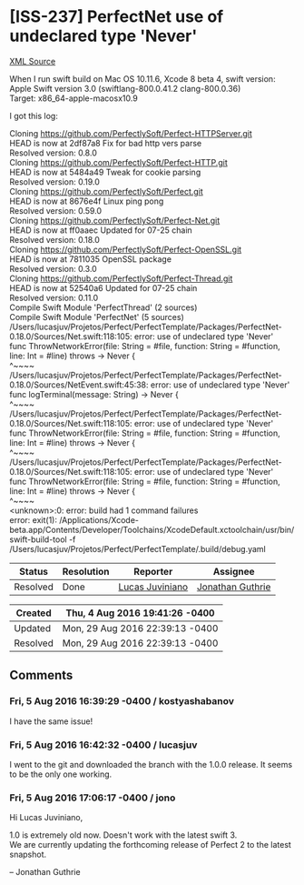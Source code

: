 # [ISS-237] PerfectNet use of undeclared type 'Never'

[XML Source](../xml/ISS-237.xml)
<p><p>When I run swift build on Mac OS 10.11.6, Xcode 8 beta 4, swift version:<br/>
Apple Swift version 3.0 (swiftlang-800.0.41.2 clang-800.0.36)<br/>
Target: x86_64-apple-macosx10.9</p>

<p>I got this log:</p>

<p>Cloning <a href="https://github.com/PerfectlySoft/Perfect-HTTPServer.git" class="external-link" rel="nofollow">https://github.com/PerfectlySoft/Perfect-HTTPServer.git</a><br/>
HEAD is now at 2df87a8 Fix for bad http vers parse<br/>
Resolved version: 0.8.0<br/>
Cloning <a href="https://github.com/PerfectlySoft/Perfect-HTTP.git" class="external-link" rel="nofollow">https://github.com/PerfectlySoft/Perfect-HTTP.git</a><br/>
HEAD is now at 5484a49 Tweak for cookie parsing<br/>
Resolved version: 0.19.0<br/>
Cloning <a href="https://github.com/PerfectlySoft/Perfect.git" class="external-link" rel="nofollow">https://github.com/PerfectlySoft/Perfect.git</a><br/>
HEAD is now at 8676e4f Linux ping pong<br/>
Resolved version: 0.59.0<br/>
Cloning <a href="https://github.com/PerfectlySoft/Perfect-Net.git" class="external-link" rel="nofollow">https://github.com/PerfectlySoft/Perfect-Net.git</a><br/>
HEAD is now at ff0aaec Updated for 07-25 chain<br/>
Resolved version: 0.18.0<br/>
Cloning <a href="https://github.com/PerfectlySoft/Perfect-OpenSSL.git" class="external-link" rel="nofollow">https://github.com/PerfectlySoft/Perfect-OpenSSL.git</a><br/>
HEAD is now at 7811035 OpenSSL package<br/>
Resolved version: 0.3.0<br/>
Cloning <a href="https://github.com/PerfectlySoft/Perfect-Thread.git" class="external-link" rel="nofollow">https://github.com/PerfectlySoft/Perfect-Thread.git</a><br/>
HEAD is now at 52540a6 Updated for 07-25 chain<br/>
Resolved version: 0.11.0<br/>
Compile Swift Module 'PerfectThread' (2 sources)<br/>
Compile Swift Module 'PerfectNet' (5 sources)<br/>
/Users/lucasjuv/Projetos/Perfect/PerfectTemplate/Packages/PerfectNet-0.18.0/Sources/Net.swift:118:105: error: use of undeclared type 'Never'<br/>
func ThrowNetworkError(file: String = #file, function: String = #function, line: Int = #line) throws -&gt; Never {<br/>
                                                                                                        ^~~~~<br/>
/Users/lucasjuv/Projetos/Perfect/PerfectTemplate/Packages/PerfectNet-0.18.0/Sources/NetEvent.swift:45:38: error: use of undeclared type 'Never'<br/>
func logTerminal(message: String) -&gt; Never  {<br/>
                                     ^~~~~<br/>
/Users/lucasjuv/Projetos/Perfect/PerfectTemplate/Packages/PerfectNet-0.18.0/Sources/Net.swift:118:105: error: use of undeclared type 'Never'<br/>
func ThrowNetworkError(file: String = #file, function: String = #function, line: Int = #line) throws -&gt; Never {<br/>
                                                                                                        ^~~~~<br/>
/Users/lucasjuv/Projetos/Perfect/PerfectTemplate/Packages/PerfectNet-0.18.0/Sources/Net.swift:118:105: error: use of undeclared type 'Never'<br/>
func ThrowNetworkError(file: String = #file, function: String = #function, line: Int = #line) throws -&gt; Never {<br/>
                                                                                                        ^~~~~<br/>
&lt;unknown&gt;:0: error: build had 1 command failures<br/>
error: exit(1): /Applications/Xcode-beta.app/Contents/Developer/Toolchains/XcodeDefault.xctoolchain/usr/bin/swift-build-tool -f /Users/lucasjuv/Projetos/Perfect/PerfectTemplate/.build/debug.yaml</p></p>





Status|Resolution|Reporter|Assignee
------|----------|--------|--------
Resolved|Done|[Lucas Juviniano](Lucasjuv)|[Jonathan Guthrie]($jono)





Created|Thu, 4 Aug 2016 19:41:26 -0400
-------|--------------
Updated|Mon, 29 Aug 2016 22:39:13 -0400
Resolved|Mon, 29 Aug 2016 22:39:13 -0400


## Comments




### Fri, 5 Aug 2016 16:39:29 -0400 / kostyashabanov 

<p><p>I have the same issue!</p></p>


### Fri, 5 Aug 2016 16:42:32 -0400 / lucasjuv 

<p><p>I went to the git and downloaded the branch with the 1.0.0 release. It seems to be the only one working. </p></p>


### Fri, 5 Aug 2016 17:06:17 -0400 / jono 

<p><p>Hi Lucas Juviniano,</p>

<p>1.0 is extremely old now. Doesn't work with the latest swift 3.<br/>
We are currently updating the forthcoming release of Perfect 2 to the latest snapshot.</p>

<p>– Jonathan Guthrie</p></p>


